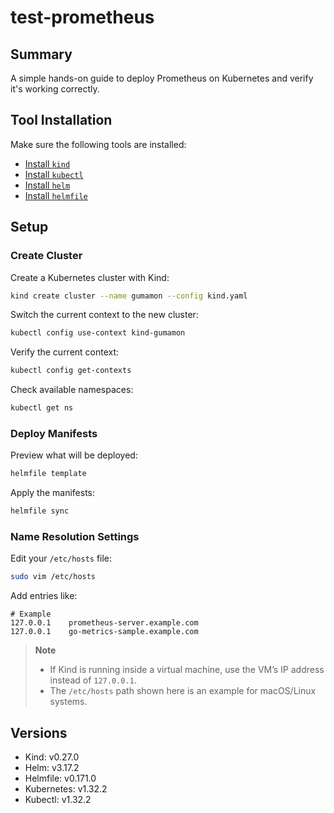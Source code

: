 # test-prometheus

## Summary  
A simple hands-on guide to deploy Prometheus on Kubernetes and verify it's working correctly.

## Tool Installation  
Make sure the following tools are installed:

- [Install `kind`](https://kind.sigs.k8s.io/docs/user/quick-start/#installation)  
- [Install `kubectl`](https://kubernetes.io/docs/tasks/tools/install-kubectl/)  
- [Install `helm`](https://helm.sh/docs/intro/install/)  
- [Install `helmfile`](https://github.com/helmfile/helmfile)

## Setup

### Create Cluster  
Create a Kubernetes cluster with Kind:
```bash
kind create cluster --name gumamon --config kind.yaml
```

Switch the current context to the new cluster:
```bash
kubectl config use-context kind-gumamon
```

Verify the current context:
```bash
kubectl config get-contexts
```

Check available namespaces:
```bash
kubectl get ns
```

### Deploy Manifests  
Preview what will be deployed:
```bash
helmfile template
```

Apply the manifests:
```bash
helmfile sync
```

### Name Resolution Settings  
Edit your `/etc/hosts` file:
```bash
sudo vim /etc/hosts
```

Add entries like:
```
# Example
127.0.0.1    prometheus-server.example.com
127.0.0.1    go-metrics-sample.example.com
```

> **Note**  
> - If Kind is running inside a virtual machine, use the VM’s IP address instead of `127.0.0.1`.  
> - The `/etc/hosts` path shown here is an example for macOS/Linux systems.

## Versions  
- Kind: v0.27.0  
- Helm: v3.17.2  
- Helmfile: v0.171.0  
- Kubernetes: v1.32.2  
- Kubectl: v1.32.2
